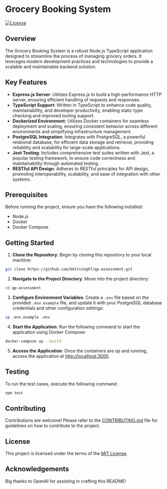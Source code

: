 
# Grocery Booking System

[![License](https://img.shields.io/badge/license-MIT-blue.svg)](LICENSE)

## Overview

The Grocery Booking System is a robust Node.js TypeScript application designed to streamline the process of managing grocery orders. It leverages modern development practices and technologies to provide a scalable and maintainable backend solution.

## Key Features

- **Express.js Server**: Utilizes Express.js to build a high-performance HTTP server, ensuring efficient handling of requests and responses.
- **TypeScript Support**: Written in TypeScript to enhance code quality, maintainability, and developer productivity, enabling static type checking and improved tooling support.
- **Dockerized Environment**: Utilizes Docker containers for seamless deployment and scaling, ensuring consistent behavior across different environments and simplifying infrastructure management.
- **PostgreSQL Integration**: Integrates with PostgreSQL, a powerful relational database, for efficient data storage and retrieval, providing reliability and scalability for large-scale applications.
- **Jest Testing**: Includes comprehensive test suites written with Jest, a popular testing framework, to ensure code correctness and maintainability through automated testing.
- **RESTful API Design**: Adheres to RESTful principles for API design, promoting interoperability, scalability, and ease of integration with other systems.

## Prerequisites

Before running the project, ensure you have the following installed:

- Node.js
- Docker
- Docker Compose

## Getting Started

1. **Clone the Repository**: Begin by cloning this repository to your local machine:

```bash
git clone https://github.com/Uditsingh7/qp-assessment.git
```

2. **Navigate to the Project Directory**: Move into the project directory:

```bash
cd qp-assessment
```

3. **Configure Environment Variables**: Create a `.env` file based on the provided `.env.example` file, and update it with your PostgreSQL database credentials and other configuration settings:

```bash
cp .env.example .env
```

4. **Start the Application**: Run the following command to start the application using Docker Compose:

```bash
docker-compose up --build
```

5. **Access the Application**: Once the containers are up and running, access the application at [http://localhost:3000](http://localhost:3000).

## Testing

To run the test cases, execute the following command:

```bash
npm test
```

## Contributing

Contributions are welcome! Please refer to the [CONTRIBUTING.md](CONTRIBUTING.md) file for guidelines on how to contribute to the project.

## License

This project is licensed under the terms of the [MIT License](LICENSE).

## Acknowledgements

Big thanks to OpenAI for assisting in crafting this README!
